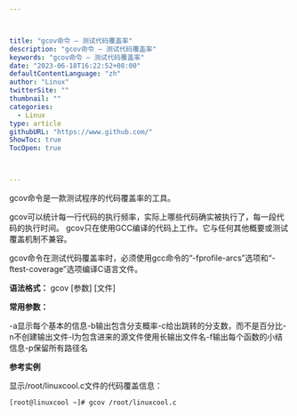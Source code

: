 ```yaml
---



title: "gcov命令 – 测试代码覆盖率"
description: "gcov命令 – 测试代码覆盖率"
keywords: "gcov命令 – 测试代码覆盖率"
date: "2023-06-18T16:22:52+08:00"
defaultContentLanguage: "zh"
author: "Linux"
twitterSite: ""
thumbnail: ""
categories:
  - Linux
type: article
githubURL: "https://www.github.com/"
ShowToc: true
TocOpen: true



---
```


gcov命令是一款测试程序的代码覆盖率的工具。

gcov可以统计每一行代码的执行频率，实际上哪些代码确实被执行了，每一段代码的执行时间。 gcov只在使用GCC编译的代码上工作。它与任何其他概要或测试覆盖机制不兼容。

gcov命令在测试代码覆盖率时，必须使用gcc命令的“-fprofile-arcs”选项和“-ftest-coverage”选项编译C语言文件。

**语法格式：** gcov [参数] [文件]

**常用参数：**

-a显示每个基本的信息-b输出包含分支概率-c给出跳转的分支数，而不是百分比-n不创建输出文件-l为包含进来的源文件使用长输出文件名-f输出每个函数的小结信息-p保留所有路径名

**参考实例**

显示/root/linuxcool.c文件的代码覆盖信息：

```
[root@linuxcool ~]# gcov /root/linuxcool.c
```